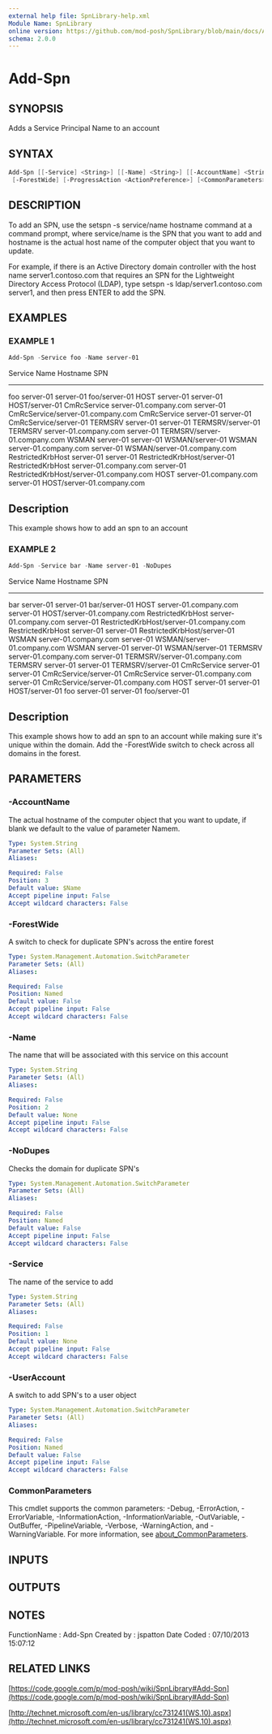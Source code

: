 ```yaml
---
external help file: SpnLibrary-help.xml
Module Name: SpnLibrary
online version: https://github.com/mod-posh/SpnLibrary/blob/main/docs/Add-Spn.md#add-spn
schema: 2.0.0
---
```


# Add-Spn

## SYNOPSIS

Adds a Service Principal Name to an account

## SYNTAX

```powershell
Add-Spn [[-Service] <String>] [[-Name] <String>] [[-AccountName] <String>] [-UserAccount] [-NoDupes]
 [-ForestWide] [-ProgressAction <ActionPreference>] [<CommonParameters>]
```

## DESCRIPTION

To add an SPN, use the setspn -s service/name hostname command at a
command prompt, where service/name is the SPN that you want to add
and hostname is the actual host name of the computer object that
you want to update.

For example, if there is an Active Directory domain controller with
the host name server1.contoso.com that requires an SPN for the
Lightweight Directory Access Protocol (LDAP), type
setspn -s ldap/server1.contoso.com server1, and then press ENTER
to add the SPN.

## EXAMPLES

### EXAMPLE 1

```powershell
Add-Spn -Service foo -Name server-01
```

Service           Name                  Hostname  SPN
-------           ----                  --------  ---
foo               server-01             server-01 foo/server-01
HOST              server-01             server-01 HOST/server-01
CmRcService       server-01.company.com server-01 CmRcService/server-01.company.com
CmRcService       server-01             server-01 CmRcService/server-01
TERMSRV           server-01             server-01 TERMSRV/server-01
TERMSRV           server-01.company.com server-01 TERMSRV/server-01.company.com
WSMAN             server-01             server-01 WSMAN/server-01
WSMAN             server-01.company.com server-01 WSMAN/server-01.company.com
RestrictedKrbHost server-01             server-01 RestrictedKrbHost/server-01
RestrictedKrbHost server-01.company.com server-01 RestrictedKrbHost/server-01.company.com
HOST              server-01.company.com server-01 HOST/server-01.company.com

Description
---

This example shows how to add an spn to an account

### EXAMPLE 2

```powershell
Add-Spn -Service bar -Name server-01 -NoDupes
```

Service           Name                  Hostname  SPN
-------           ----                  --------  ---
bar               server-01             server-01 bar/server-01
HOST              server-01.company.com server-01 HOST/server-01.company.com
RestrictedKrbHost server-01.company.com server-01 RestrictedKrbHost/server-01.company.com
RestrictedKrbHost server-01             server-01 RestrictedKrbHost/server-01
WSMAN             server-01.company.com server-01 WSMAN/server-01.company.com
WSMAN             server-01             server-01 WSMAN/server-01
TERMSRV           server-01.company.com server-01 TERMSRV/server-01.company.com
TERMSRV           server-01             server-01 TERMSRV/server-01
CmRcService       server-01             server-01 CmRcService/server-01
CmRcService       server-01.company.com server-01 CmRcService/server-01.company.com
HOST              server-01             server-01 HOST/server-01
foo               server-01             server-01 foo/server-01

Description
---

This example shows how to add an spn to an account while making sure it's
unique within the domain.
Add the -ForestWide switch to check across all
domains in the forest.

## PARAMETERS

### -AccountName

The actual hostname of the computer object that you want to update,
if blank we default to the value of parameter Namem.

```yaml
Type: System.String
Parameter Sets: (All)
Aliases:

Required: False
Position: 3
Default value: $Name
Accept pipeline input: False
Accept wildcard characters: False
```

### -ForestWide

A switch to check for duplicate SPN's across the entire forest

```yaml
Type: System.Management.Automation.SwitchParameter
Parameter Sets: (All)
Aliases:

Required: False
Position: Named
Default value: False
Accept pipeline input: False
Accept wildcard characters: False
```

### -Name

The name that will be associated with this service on this account

```yaml
Type: System.String
Parameter Sets: (All)
Aliases:

Required: False
Position: 2
Default value: None
Accept pipeline input: False
Accept wildcard characters: False
```

### -NoDupes

Checks the domain for duplicate SPN's

```yaml
Type: System.Management.Automation.SwitchParameter
Parameter Sets: (All)
Aliases:

Required: False
Position: Named
Default value: False
Accept pipeline input: False
Accept wildcard characters: False
```

### -Service

The name of the service to add

```yaml
Type: System.String
Parameter Sets: (All)
Aliases:

Required: False
Position: 1
Default value: None
Accept pipeline input: False
Accept wildcard characters: False
```

### -UserAccount

A switch to add SPN's to a user object

```yaml
Type: System.Management.Automation.SwitchParameter
Parameter Sets: (All)
Aliases:

Required: False
Position: Named
Default value: False
Accept pipeline input: False
Accept wildcard characters: False
```

### CommonParameters

This cmdlet supports the common parameters: -Debug, -ErrorAction, -ErrorVariable, -InformationAction, -InformationVariable, -OutVariable, -OutBuffer, -PipelineVariable, -Verbose, -WarningAction, and -WarningVariable. For more information, see [about_CommonParameters](http://go.microsoft.com/fwlink/?LinkID=113216).

## INPUTS

## OUTPUTS

## NOTES

FunctionName : Add-Spn
Created by   : jspatton
Date Coded   : 07/10/2013 15:07:12

## RELATED LINKS

[https://code.google.com/p/mod-posh/wiki/SpnLibrary#Add-Spn](https://code.google.com/p/mod-posh/wiki/SpnLibrary#Add-Spn)

[http://technet.microsoft.com/en-us/library/cc731241(WS.10).aspx](http://technet.microsoft.com/en-us/library/cc731241(WS.10).aspx)

